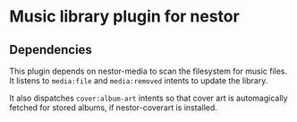 Music library plugin for nestor
===============================

Dependencies
------------

This plugin depends on nestor-media to scan the filesystem for music files.  It listens to `media:file` and `media:removed` intents to update the library.

It also dispatches `cover:album-art` intents so that cover art is automagically fetched for stored albums, if nestor-coverart is installed. 